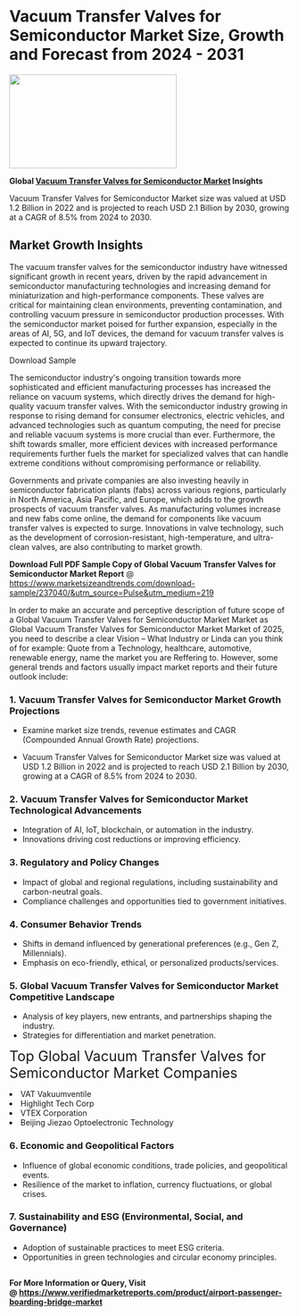 <H1>Vacuum Transfer Valves for Semiconductor Market Size, Growth and Forecast from 2024 - 2031</H1><img class="aligncenter size-medium wp-image-584254" src="https://thirdeyenews.in/wp-content/uploads/2024/09/Global-Market-Research-300x168.jpeg" alt="" width="300" height="168" /><p><strong>Global&nbsp;<a href="https://www.marketsizeandtrends.com/download-sample/237040/&amp;utm_source=Pulse&amp;utm_medium=219">Vacuum Transfer Valves for Semiconductor Market</a> Insights</strong></p><p>Vacuum Transfer Valves for Semiconductor Market size was valued at USD 1.2 Billion in 2022 and is projected to reach USD 2.1 Billion by 2030, growing at a CAGR of 8.5% from 2024 to 2030.</p><p><h2>Market Growth Insights</h2> <p>The vacuum transfer valves for the semiconductor industry have witnessed significant growth in recent years, driven by the rapid advancement in semiconductor manufacturing technologies and increasing demand for miniaturization and high-performance components. These valves are critical for maintaining clean environments, preventing contamination, and controlling vacuum pressure in semiconductor production processes. With the semiconductor market poised for further expansion, especially in the areas of AI, 5G, and IoT devices, the demand for vacuum transfer valves is expected to continue its upward trajectory.</p> <p>Download Sample</p> <p>The semiconductor industry's ongoing transition towards more sophisticated and efficient manufacturing processes has increased the reliance on vacuum systems, which directly drives the demand for high-quality vacuum transfer valves. With the semiconductor industry growing in response to rising demand for consumer electronics, electric vehicles, and advanced technologies such as quantum computing, the need for precise and reliable vacuum systems is more crucial than ever. Furthermore, the shift towards smaller, more efficient devices with increased performance requirements further fuels the market for specialized valves that can handle extreme conditions without compromising performance or reliability.</p> <p>Governments and private companies are also investing heavily in semiconductor fabrication plants (fabs) across various regions, particularly in North America, Asia Pacific, and Europe, which adds to the growth prospects of vacuum transfer valves. As manufacturing volumes increase and new fabs come online, the demand for components like vacuum transfer valves is expected to surge. Innovations in valve technology, such as the development of corrosion-resistant, high-temperature, and ultra-clean valves, are also contributing to market growth.</p> <p></p><p><span class=""><strong>Download Full PDF Sample Copy of Global Vacuum Transfer Valves for Semiconductor Market Report</strong> @ <a href="https://www.marketsizeandtrends.com/download-sample/237040/&amp;utm_source=Pulse&amp;utm_medium=219" target="_blank">https://www.marketsizeandtrends.com/download-sample/237040/&amp;utm_source=Pulse&amp;utm_medium=219</a></span></p><p>In order to make an accurate and perceptive description of future scope of a Global&nbsp;Vacuum Transfer Valves for Semiconductor Market Market as Global&nbsp;Vacuum Transfer Valves for Semiconductor Market Market of 2025, you need to describe a clear Vision &ndash; What Industry or Linda can you think of for example: Quote from a Technology, healthcare, automotive, renewable energy, name the market you are Reffering to. However, some general trends and factors usually impact market reports and their future outlook include:</p><h3>1.&nbsp;<strong>Vacuum Transfer Valves for Semiconductor Market Growth Projections</strong></h3><ul><li>Examine market size trends, revenue estimates and CAGR (Compounded Annual Growth Rate) projections.</li><li><p>Vacuum Transfer Valves for Semiconductor Market size was valued at USD 1.2 Billion in 2022 and is projected to reach USD 2.1 Billion by 2030, growing at a CAGR of 8.5% from 2024 to 2030.</p></li></ul><h3>2.&nbsp;<strong>Vacuum Transfer Valves for Semiconductor Market Technological Advancements</strong></h3><ul><li>Integration of AI, IoT, blockchain, or automation in the industry.</li><li>Innovations driving cost reductions or improving efficiency.</li></ul><h3>3.&nbsp;<strong>Regulatory and Policy Changes</strong></h3><ul><li>Impact of global and regional regulations, including sustainability and carbon-neutral goals.</li><li>Compliance challenges and opportunities tied to government initiatives.</li></ul><h3>4.&nbsp;<strong>Consumer Behavior Trends</strong></h3><ul><li>Shifts in demand influenced by generational preferences (e.g., Gen Z, Millennials).</li><li>Emphasis on eco-friendly, ethical, or personalized products/services.</li></ul><h3>5.&nbsp;<strong>Global Vacuum Transfer Valves for Semiconductor Market Competitive Landscape</strong></h3><ul><li>Analysis of key players, new entrants, and partnerships shaping the industry.</li><li>Strategies for differentiation and market penetration.</li></ul><p data-pm-slice="1 1 []"><span style="color: inherit; font-family: inherit; font-size: 25px;">Top Global Vacuum Transfer Valves for Semiconductor Market Companies</span></p><div class="" data-test-id=""><p><li>VAT Vakuumventile</li><li> Highlight Tech Corp</li><li> VTEX Corporation</li><li> Beijing Jiezao Optoelectronic Technology</li></p></div><h3>6.&nbsp;<strong>Economic and Geopolitical Factors</strong></h3><ul><li>Influence of global economic conditions, trade policies, and geopolitical events.</li><li>Resilience of the market to inflation, currency fluctuations, or global crises.</li></ul><h3>7.&nbsp;<strong>Sustainability and ESG (Environmental, Social, and Governance)</strong></h3><ul><li>Adoption of sustainable practices to meet ESG criteria.</li><li>Opportunities in green technologies and circular economy principles.</li></ul><h2><strong style="font-size: 14px;">For More Information or Query, Visit @&nbsp;</strong><a style="background-color: #ffffff; font-size: 14px;" href="https://www.marketsizeandtrends.com/report/vacuum-transfer-valves-for-semiconductor-market/" target="_blank">https://www.verifiedmarketreports.com/product/airport-passenger-boarding-bridge-market</a></h2>
